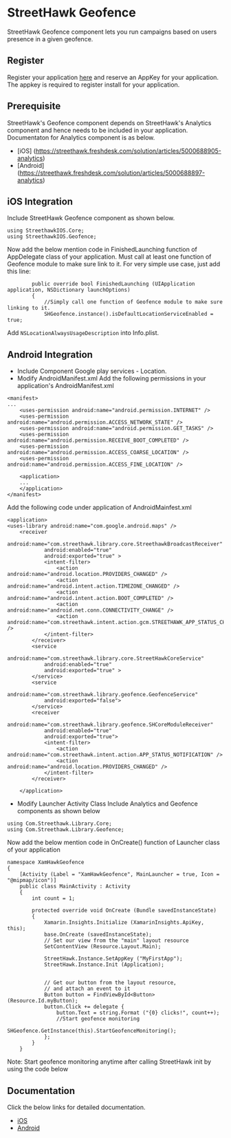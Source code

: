 # StreetHawk Geofence

StreetHawk Geofence component lets you run campaigns based on users presence in a given geofence.

## Register 

Register your application [here](https://console.streethawk.com/static/bb/#login) and reserve an AppKey for your application. The appkey is required to register install for your application.

## Prerequisite

StreetHawk's Geofence component depends on StreetHawk's Analytics component and hence needs to be included in your application. Documentaton for Analytics component is as below.
* [iOS] (https://streethawk.freshdesk.com/solution/articles/5000688905-analytics)
* [Android] (https://streethawk.freshdesk.com/solution/articles/5000688897-analytics)


## iOS Integration

Include StreetHawk Geofence component as shown below.
```
using StreethawkIOS.Core;
using StreethawkIOS.Geofence;
```
Now add the below mention code in FinishedLaunching function of AppDelegate class of your application. Must call at least one function of Geofence module to make sure link to it.  For very simple use case, just add this line:
```
		public override bool FinishedLaunching (UIApplication application, NSDictionary launchOptions)
		{
			//Simply call one function of Geofence module to make sure linking to it.
            SHGeofence.instance().isDefaultLocationServiceEnabled = true;
```
Add `NSLocationAlwaysUsageDescription` into Info.plist.

## Android Integration

* Include Component Google play services - Location.
* Modify AndroidManifest.xml
Add the following permissions in your application's AndroidManifest.xml
```
<manifest>
...
    <uses-permission android:name="android.permission.INTERNET" />
    <uses-permission android:name="android.permission.ACCESS_NETWORK_STATE" />
    <uses-permission android:name="android.permission.GET_TASKS" />
    <uses-permission android:name="android.permission.RECEIVE_BOOT_COMPLETED" />
    <uses-permission android:name="android.permission.ACCESS_COARSE_LOCATION" />
    <uses-permission android:name="android.permission.ACCESS_FINE_LOCATION" />

    <application>
    ...
    </application>
</manifest>
```
Add the following code under application of AndroidMainfest.xml 

```
<application>
<uses-library android:name="com.google.android.maps" />
	<receiver
            android:name="com.streethawk.library.core.StreethawkBroadcastReceiver"
            android:enabled="true"
            android:exported="true" >
            <intent-filter>
                <action android:name="android.location.PROVIDERS_CHANGED" />
                <action android:name="android.intent.action.TIMEZONE_CHANGED" />
                <action android:name="android.intent.action.BOOT_COMPLETED" />
                <action android:name="android.net.conn.CONNECTIVITY_CHANGE" />
                <action android:name="com.streethawk.intent.action.gcm.STREETHAWK_APP_STATUS_CHK" />
            </intent-filter>
        </receiver>
        <service
            android:name="com.streethawk.library.core.StreetHawkCoreService"
            android:enabled="true"
            android:exported="true" >
        </service>
        <service
            android:name="com.streethawk.library.geofence.GeofenceService"
            android:exported="false">
        </service>
        <receiver
            android:name="com.streethawk.library.geofence.SHCoreModuleReceiver"
            android:enabled="true"
            android:exported="true">
            <intent-filter>
                <action android:name="com.streethawk.intent.action.APP_STATUS_NOTIFICATION" />
                <action android:name="android.location.PROVIDERS_CHANGED" />
            </intent-filter>
        </receiver>

	</application>
```

* Modify Launcher Activity Class
Include Analytics and Geofence components as shown below
```
using Com.Streethawk.Library.Core;
using Com.Streethawk.Library.Geofence;
```
Now add the below mention code in OnCreate() function of  Launcher class of your application

```
namespace XamHawkGeofence
{
	[Activity (Label = "XamHawkGeofence", MainLauncher = true, Icon = "@mipmap/icon")]
	public class MainActivity : Activity
	{
		int count = 1;

		protected override void OnCreate (Bundle savedInstanceState)
		{
			Xamarin.Insights.Initialize (XamarinInsights.ApiKey, this);
			base.OnCreate (savedInstanceState);
			// Set our view from the "main" layout resource
			SetContentView (Resource.Layout.Main);

			StreetHawk.Instance.SetAppKey ("MyFirstApp");
			StreetHawk.Instance.Init (Application);


			// Get our button from the layout resource,
			// and attach an event to it
			Button button = FindViewById<Button> (Resource.Id.myButton);
			button.Click += delegate {
				button.Text = string.Format ("{0} clicks!", count++);
				//Start geofence monitoring
				SHGeofence.GetInstance(this).StartGeofenceMonitoring();
			};
		}
	}
```
Note: Start geofence monitoring anytime after calling StreetHawk init by using the code below


## Documentation

Click the below links for detailed documentation.
* [iOS](https://streethawk.freshdesk.com/solution/articles/5000688909-geofence)
* [Android](https://streethawk.freshdesk.com/solution/articles/5000688901-geofence)